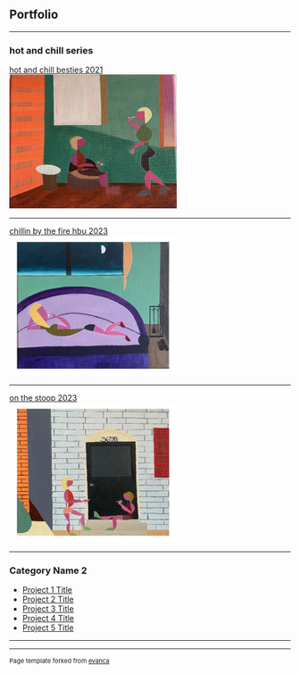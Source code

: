## Portfolio

---

### hot and chill series

[hot and chill besties 2021](/sample_page)<br>
<img src="images/hot and chill besties.jpg" style="width: 300px; height: 240px;"/>

---
[chillin by the fire hbu 2023](/pdf/sample_presentation.pdf)<br>
<img src="images/chillin by the fire600.jpg" style="width: 300px; height: 250px;"/>

---
[on the stoop 2023](http://example.com/)<br>
<img src="images/on the stoop.jpg" style="width: 300px; height: 250px;"/>

---

### Category Name 2

- [Project 1 Title](http://example.com/)
- [Project 2 Title](http://example.com/)
- [Project 3 Title](http://example.com/)
- [Project 4 Title](http://example.com/)
- [Project 5 Title](http://example.com/)

---




---
<p style="font-size:11px">Page template forked from <a href="https://github.com/evanca/quick-portfolio">evanca</a></p>
<!-- Remove above link if you don't want to attibute -->
